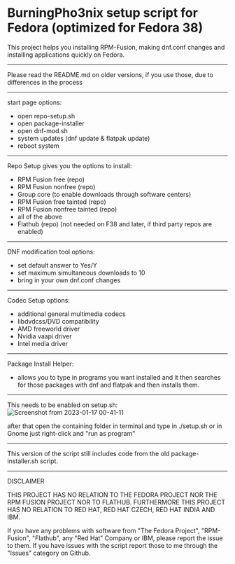 # BurningPho3nix setup script for Fedora (optimized for Fedora 38)

This project helps you installing RPM-Fusion, making dnf.conf changes and installing applications quickly on Fedora.

______________________________________________________

Please read the README.md on older versions, if you use those, due to differences in the process

______________________________________________________

start page options:
- open repo-setup.sh
- open package-installer
- open dnf-mod.sh
- system updates (dnf update & flatpak update)
- reboot system
______________________________________________________

Repo Setup gives you the options to install:
- RPM Fusion free (repo)
- RPM Fusion nonfree (repo)
- Group core (to enable downloads through software centers)
- RPM Fusion free tainted (repo)
- RPM Fusion nonfree tainted (repo)
- all of the above
- Flathub (repo) (not needed on F38 and later, if third party repos are enabled)

______________________________________________________

DNF modification tool options:
- set default answer to Yes/Y
- set maximum simultaneous downloads to 10
- bring in your own dnf.conf changes
______________________________________________________

Codec Setup options:
- additional general multimedia codecs
- libdvdcss/DVD compatibility
- AMD freeworld driver
- Nvidia vaapi driver
- Intel media driver

_______________________________________________________

Package Install Helper:
- allows you to type in programs you want installed
and it then searches for those packages with dnf and flatpak
and then installs them.
______________________________________________________

This needs to be enabled on setup.sh:
![Screenshot from 2023-01-17 00-41-11](https://user-images.githubusercontent.com/95959450/212780926-f5806457-5b99-4c5c-9b70-ef21296ea32e.png)

after that open the containing folder in terminal and type in ./setup.sh or in Gnome just right-click and "run as program"

_______________________________________________________

This version of the script still includes code from the old package-installer.sh script.

_______________________________________________________
DISCLAIMER

THIS PROJECT HAS NO RELATION TO THE FEDORA PROJECT NOR THE RPM FUSION PROJECT NOR TO FLATHUB.
FURTHERMORE THIS PROJECT HAS NO RELATION TO RED HAT, RED HAT CZECH, RED HAT INDIA AND IBM.

If you have any problems with software from "The Fedora Project", "RPM-Fusion", "Flathub", any "Red Hat" Company or IBM,
please report the issue to them.
If you have issues with the script report those to me through the "Issues" category on Github.
